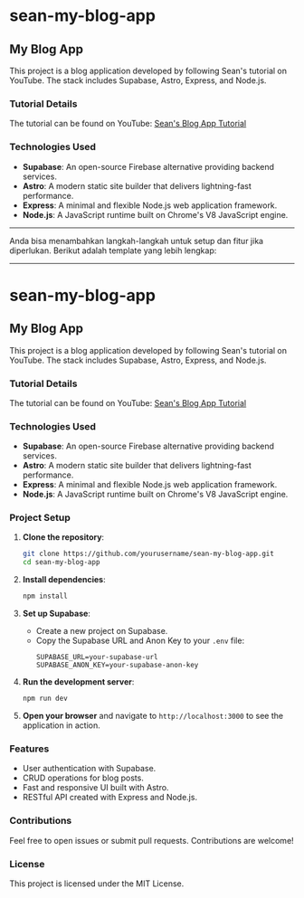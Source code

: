 # sean-my-blog-app

## My Blog App

This project is a blog application developed by following Sean's tutorial on YouTube. The stack includes Supabase, Astro, Express, and Node.js.

### Tutorial Details

The tutorial can be found on YouTube: [Sean's Blog App Tutorial](https://www.youtube.com/watch?v=OQOY7hSyz80&t=1354s)

### Technologies Used

- **Supabase**: An open-source Firebase alternative providing backend services.
- **Astro**: A modern static site builder that delivers lightning-fast performance.
- **Express**: A minimal and flexible Node.js web application framework.
- **Node.js**: A JavaScript runtime built on Chrome's V8 JavaScript engine.

---

Anda bisa menambahkan langkah-langkah untuk setup dan fitur jika diperlukan. Berikut adalah template yang lebih lengkap:

---

# sean-my-blog-app

## My Blog App

This project is a blog application developed by following Sean's tutorial on YouTube. The stack includes Supabase, Astro, Express, and Node.js.

### Tutorial Details

The tutorial can be found on YouTube: [Sean's Blog App Tutorial](https://www.youtube.com/watch?v=OQOY7hSyz80&t=1354s)

### Technologies Used

- **Supabase**: An open-source Firebase alternative providing backend services.
- **Astro**: A modern static site builder that delivers lightning-fast performance.
- **Express**: A minimal and flexible Node.js web application framework.
- **Node.js**: A JavaScript runtime built on Chrome's V8 JavaScript engine.

### Project Setup

1. **Clone the repository**:
    ```bash
    git clone https://github.com/yourusername/sean-my-blog-app.git
    cd sean-my-blog-app
    ```

2. **Install dependencies**:
    ```bash
    npm install
    ```

3. **Set up Supabase**:
    - Create a new project on Supabase.
    - Copy the Supabase URL and Anon Key to your `.env` file:
        ```env
        SUPABASE_URL=your-supabase-url
        SUPABASE_ANON_KEY=your-supabase-anon-key
        ```

4. **Run the development server**:
    ```bash
    npm run dev
    ```

5. **Open your browser** and navigate to `http://localhost:3000` to see the application in action.

### Features

- User authentication with Supabase.
- CRUD operations for blog posts.
- Fast and responsive UI built with Astro.
- RESTful API created with Express and Node.js.

### Contributions

Feel free to open issues or submit pull requests. Contributions are welcome!

### License

This project is licensed under the MIT License.
